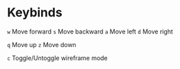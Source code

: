 # Keybinds
`w` Move forward
`s` Move backward
`a` Move left
`d` Move right

`q` Move up
`z` Move down

`c` Toggle/Untoggle wireframe mode
